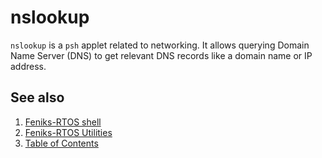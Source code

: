 # nslookup

`nslookup` is a `psh` applet related to networking. It allows querying Domain Name Server (DNS) to get relevant DNS
records like a domain name or IP address.

## See also

1. [Feniks-RTOS shell](../index.md)
2. [Feniks-RTOS Utilities](../../index.md)
3. [Table of Contents](../../../index.md)
